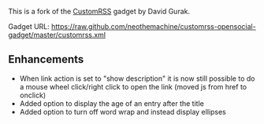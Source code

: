 This is a fork of the [CustomRSS](http://www.google.de/ig/directory?type=gadgets&url=customrss.googlepages.com/customrss.xml) gadget by David Gurak.

Gadget URL: https://raw.github.com/neothemachine/customrss-opensocial-gadget/master/customrss.xml

Enhancements
------------

- When link action is set to "show description" it is now still possible to do a mouse wheel click/right click to open the link (moved js from href to onclick)
- Added option to display the age of an entry after the title
- Added option to turn off word wrap and instead display ellipses